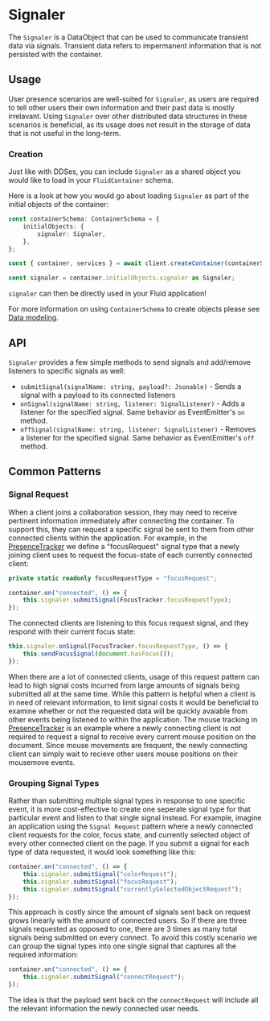 # Signaler

The `Signaler` is a DataObject that can be used to communicate transient data via signals. Transient data refers to impermanent information that is not persisted with the container.

## Usage

User presence scenarios are well-suited for `Signaler`, as users are required to tell other users their own information and their past data is mostly irrelavant. Using `Signaler` over other distributed data structures in these scenarios is beneficial, as its usage does not result in the storage of data that is not useful in the long-term.

### Creation

Just like with DDSes, you can include `Signaler` as a shared object you would like to load in your `FluidContainer` schema.

Here is a look at how you would go about loading `Signaler` as part of the initial objects of the container:

```typescript
const containerSchema: ContainerSchema = {
	initialObjects: {
		signaler: Signaler,
	},
};

const { container, services } = await client.createContainer(containerSchema);

const signaler = container.initialObjects.signaler as Signaler;
```

`signaler` can then be directly used in your Fluid application!

For more information on using `ContainerSchema` to create objects please see [Data modeling](https://fluidframework.com/docs/build/data-modeling/).

## API

`Signaler` provides a few simple methods to send signals and add/remove listeners to specific signals as well:

-   `submitSignal(signalName: string, payload?: Jsonable)` - Sends a signal with a payload to its connected listeners
-   `onSignal(signalName: string, listener: SignalListener)` - Adds a listener for the specified signal. Same behavior as EventEmitter's `on` method.
-   `offSignal(signalName: string, listener: SignalListener)` - Removes a listener for the specified signal. Same behavior as EventEmitter's `off` method.

## Common Patterns

### Signal Request

When a client joins a collaboration session, they may need to receive pertinent information immediately after connecting the container. To support this, they can request a specific signal be sent to them from other connected clients within the application. For example, in the [PresenceTracker](https://github.com/microsoft/FluidFramework/tree/main/examples/data-objects/presence-tracker) we define a "focusRequest" signal type that a newly joining client uses to request the focus-state of each currently connected client:

```typescript
private static readonly focusRequestType = "focusRequest";
```

```typescript
container.on("connected", () => {
	this.signaler.submitSignal(FocusTracker.focusRequestType);
});
```

The connected clients are listening to this focus request signal, and they respond with their current focus state:

```typescript
this.signaler.onSignal(FocusTracker.focusRequestType, () => {
	this.sendFocusSignal(document.hasFocus());
});
```

When there are a lot of connected clients, usage of this request pattern can lead to high signal costs incurred from large amounts of signals being submitted all at the same time. While this pattern is helpful when a client is in need of relevant information, to limit signal costs it would be beneficial to examine whether or not the requested data will be quickly avaiable from other events being listened to within the application. The mouse tracking in [PresenceTracker](https://github.com/microsoft/FluidFramework/tree/main/examples/data-objects/presence-tracker) is an example where a newly connecting client is not required to request a signal to receive every current mouse position on the document. Since mouse movements are frequent, the newly connecting client can simply wait to recieve other users mouse positions on their mousemove events.

### Grouping Signal Types

Rather than submitting multiple signal types in response to one specific event, it is more cost-effective to create one seperate signal type for that particular event and listen to that single signal instead. For example, imagine an application using the `Signal Request` pattern where a newly connected client requests for the color, focus state, and currently selected object of every other connected client on the page. If you submit a signal for each type of data requested, it would look something like this:

```typescript
container.on("connected", () => {
	this.signaler.submitSignal("colorRequest");
	this.signaler.submitSignal("focusRequest");
	this.signaler.submitSignal("currentlySelectedObjectRequest");
});
```

This approach is costly since the amount of signals sent back on request grows linearly with the amount of connected users. So if there are three signals requested as opposed to one, there are 3 times as many total signals being submitted on every connect. To avoid this costly scenario we can group the signal types into one single signal that captures all the required information:

```typescript
container.on("connected", () => {
	this.signaler.submitSignal("connectRequest");
});
```

The idea is that the payload sent back on the `connectRequest` will include all the relevant information the newly connected user needs.
